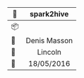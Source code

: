 
 
| :file_folder:                | **spark2hive**                                       |
|------------------------------|:----------------------------------------------------:|
| :package:                    |                                                      |
| :busts_in_silhouette:        | Denis Masson                                         |
| :office:                     | Lincoln                                              |
| :date:                       | 18/05/2016                                           | 
